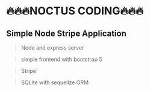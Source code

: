 # 🔥🔥🔥NOCTUS CODING🔥🔥🔥
## Simple Node Stripe Application 

> Node and express server

> simple frontend with bootstrap 5 

> Stripe 

> SQLite with sequelize ORM
